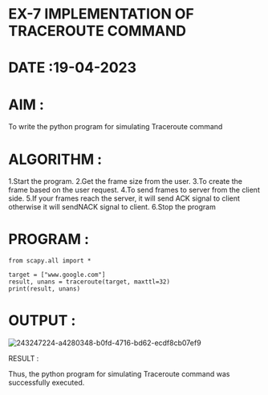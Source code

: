 # EX-7 IMPLEMENTATION OF TRACEROUTE COMMAND

# DATE :19-04-2023

# AIM :
To write the python program for simulating Traceroute command

# ALGORITHM :
1.Start the program.
2.Get the frame size from the user.
3.To create the frame based on the user request.
4.To send frames to server from the client side.
5.If your frames reach the server, it will send ACK signal to client otherwise it will sendNACK signal to client.
6.Stop the program

# PROGRAM :
```
from scapy.all import *

target = ["www.google.com"]
result, unans = traceroute(target, maxttl=32)
print(result, unans)
```
# OUTPUT :
![243247224-a4280348-b0fd-4716-bd62-ecdf8cb07ef9](https://github.com/Hemaprasad-N/EX-7/assets/135933397/0b6bf3ad-e558-4795-a622-7bac5d95afdc)



RESULT :

Thus, the python program for simulating Traceroute command was successfully executed.
